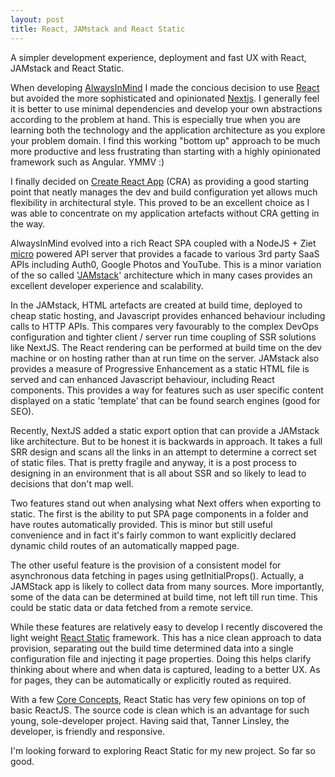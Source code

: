 ```yaml
---
layout: post
title: React, JAMstack and React Static
---
```


<div class="message">
A simpler development experience, deployment and fast UX with React, JAMstack and React Static.
</div>

When developing [AlwaysInMind](https://github.com/AlwaysInMind/aim-web-app) I made the concious decision to use [React](https://github.com/facebook/react/) but avoided the more sophisticated and opinionated [Nextjs](https://github.com/zeit/next.js). I generally feel it is better to use minimal dependencies and develop your own abstractions according to the problem at hand. This is especially true when you are learning both the technology and the application architecture as you explore your problem domain. I find this working "bottom up" approach to be much more productive and less frustrating than starting with a highly opinionated framework such as Angular. YMMV :)

I finally decided on [Create React App](https://github.com/facebook/create-react-app) (CRA) as providing a good starting point that neatly manages the dev and build configuration yet allows much flexibility in architectural style. This proved to be an excellent choice as I was able to concentrate on my application artefacts without CRA getting in the way.

AlwaysInMind evolved into a rich React SPA coupled with a NodeJS + Ziet [micro](https://github.com/zeit/micro) powered API server that provides a facade to various 3rd party SaaS APIs including Auth0, Google Photos and YouTube. This is a minor variation of the so called '[JAMstack](https://jamstack.org/)' architecture which in many cases provides an excellent developer experience and scalability.

In the JAMstack, HTML artefacts are created at build time, deployed to cheap static hosting, and Javascript provides enhanced behaviour including calls to HTTP APIs. This compares very favourably to the complex DevOps configuration and tighter client / server run time coupling of SSR solutions like NextJS. The React rendering can be performed at build time on the dev machine or on hosting rather than at run time on the server. JAMstack also provides a measure of Progressive Enhancement as a static HTML file is served and can enhanced Javascript behaviour, including React components. This provides a way for features such as user specific content displayed on a static 'template' that can be found search engines (good for SEO).

Recently, NextJS added a static export option that can provide a JAMstack like architecture. But to be honest it is backwards in approach. It takes a full SRR design and scans all the links in an attempt to determine a correct set of static files. That is pretty fragile and anyway, it is a post process to designing in an environment that is all about SSR and so likely to lead to decisions that don't map well.

Two features stand out when analysing what Next offers when exporting to static. The first is the ability to put SPA page components in a folder and have routes automatically provided. This is minor but still useful convenience and in fact it's fairly common to want explicitly declared dynamic child routes of an automatically mapped page.

The other useful feature is the provision of a consistent model for asynchronous data fetching in pages using getInitialProps(). Actually, a JAMStack app is likely to collect data from many sources. More importantly, some of the data can be determined at build time, not left till run time. This could be static data or data fetched from a remote service.

While these features are relatively easy to develop I recently discovered the light weight [React Static](https://github.com/nozzle/react-static/tree/master/) framework. This has a nice clean approach to data provision, separating out the build time determined data into a single configuration file and injecting it page properties. Doing this helps clarify thinking about where and when data is captured, leading to a better UX. As for pages, they can be automatically or explicitly routed as required.

With a few [Core Concepts](https://github.com/nozzle/react-static/blob/master/docs/concepts.md), React Static has very few opinions on top of basic ReactJS. The source code is clean which is an advantage for such young, sole-developer project. Having said that, Tanner Linsley, the developer, is friendly and responsive.

I'm looking forward to exploring React Static for my new project. So far so good.

